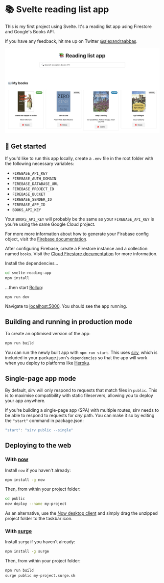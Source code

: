 # 📚 Svelte reading list app

This is my first project using Svelte. It's a reading list app using Firestore and Google's Books API.

If you have any feedback, hit me up on Twitter [@alexandraabbas](https://twitter.com/alexandraabbas).

<kbd>
  <img src="public/img/screenshot.png">
</kbd>

## 🚀 Get started

If you'd like to run this app locally, create a `.env` file in the root folder with the following necessary variables:

- `FIREBASE_API_KEY`
- `FIREBASE_AUTH_DOMAIN`
- `FIREBASE_DATABASE_URL`
- `FIREBASE_PROJECT_ID`
- `FIREBASE_BUCKET`
- `FIREBASE_SENDER_ID`
- `FIREBASE_APP_ID`
- `BOOKS_API_KEY`

Your `BOOKS_API_KEY` will probably be the same as your `FIREBASE_API_KEY` is you're using the same Google Cloud project.

For more more information about how to generate your Firabase config object, visit the [Firebase documentation](https://firebase.google.com/docs/web/setup#config-object).

After configuring Firebase, create a Firestore instance and a collection named `books`. Visit the [Cloud Firestore documentation](https://firebase.google.com/docs/firestore/quickstart) for more information.

Install the dependencies...

```bash
cd svelte-reading-app
npm install
```

...then start [Rollup](https://rollupjs.org):

```bash
npm run dev
```

Navigate to [localhost:5000](http://localhost:5000). You should see the app running.

## Building and running in production mode

To create an optimised version of the app:

```bash
npm run build
```

You can run the newly built app with `npm run start`. This uses [sirv](https://github.com/lukeed/sirv), which is included in your package.json's `dependencies` so that the app will work when you deploy to platforms like [Heroku](https://heroku.com).


## Single-page app mode

By default, sirv will only respond to requests that match files in `public`. This is to maximise compatibility with static fileservers, allowing you to deploy your app anywhere.

If you're building a single-page app (SPA) with multiple routes, sirv needs to be able to respond to requests for *any* path. You can make it so by editing the `"start"` command in package.json:

```js
"start": "sirv public --single"
```


## Deploying to the web

### With [now](https://zeit.co/now)

Install `now` if you haven't already:

```bash
npm install -g now
```

Then, from within your project folder:

```bash
cd public
now deploy --name my-project
```

As an alternative, use the [Now desktop client](https://zeit.co/download) and simply drag the unzipped project folder to the taskbar icon.

### With [surge](https://surge.sh/)

Install `surge` if you haven't already:

```bash
npm install -g surge
```

Then, from within your project folder:

```bash
npm run build
surge public my-project.surge.sh
```
